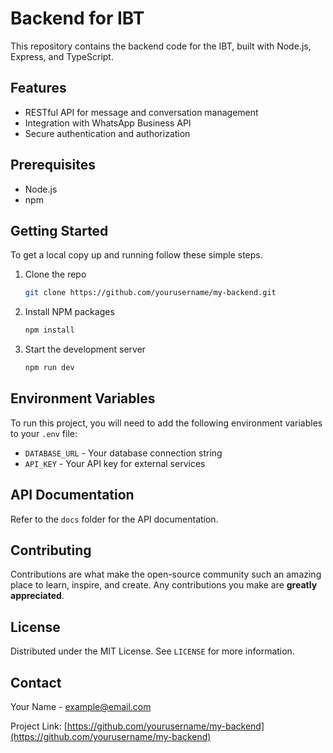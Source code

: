 # Backend for IBT

This repository contains the backend code for the IBT, built with Node.js, Express, and TypeScript.

## Features

- RESTful API for message and conversation management
- Integration with WhatsApp Business API
- Secure authentication and authorization

## Prerequisites

- Node.js
- npm

## Getting Started

To get a local copy up and running follow these simple steps.

1. Clone the repo
   ```sh
   git clone https://github.com/yourusername/my-backend.git
   ```
2. Install NPM packages
   ```sh
   npm install
   ```
3. Start the development server
   ```sh
   npm run dev
   ```

## Environment Variables

To run this project, you will need to add the following environment variables to your `.env` file:

- `DATABASE_URL` - Your database connection string
- `API_KEY` - Your API key for external services

## API Documentation

Refer to the `docs` folder for the API documentation.

## Contributing

Contributions are what make the open-source community such an amazing place to learn, inspire, and create. Any contributions you make are **greatly appreciated**.

## License

Distributed under the MIT License. See `LICENSE` for more information.

## Contact

Your Name - example@email.com

Project Link: [https://github.com/yourusername/my-backend](https://github.com/yourusername/my-backend)
